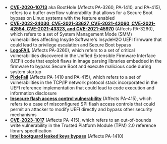 <ul>
<li><strong><a href="https://thehackernews.com/2020/07/grub2-bootloader-vulnerability.html" rel="noopener" target="_blank">CVE-2020-10713</a></strong> aka BootHole (Affects PA-3260, PA-1410, and PA-415), refers to a buffer overflow vulnerability that allows for a Secure Boot bypass on Linux systems with the feature enabled</li>
<li><strong><a href="https://thehackernews.com/2022/02/dozens-of-security-flaws-discovered-in.html" rel="noopener" target="_blank">CVE-2022-24030, CVE-2021-33627, CVE-2021-42060, CVE-2021-42554, CVE-2021-43323, and CVE-2021-45970</a></strong> (Affects PA-3260), which refers to a set of System Management Mode (SMM) vulnerabilities affecting Insyde Software's InsydeH2O UEFI firmware that could lead to privilege escalation and Secure Boot bypass</li>
<li><strong><a href="https://thehackernews.com/2023/12/logofail-uefi-vulnerabilities-expose.html" rel="noopener" target="_blank">LogoFAIL</a></strong> (Affects PA-3260), which refers to a set of critical vulnerabilities discovered in the Unified Extensible Firmware Interface (UEFI) code that exploit flaws in image parsing libraries embedded in the firmware to bypass Secure Boot and execute malicious code during system startup</li>
<li><strong><a href="https://thehackernews.com/2024/01/pixiefail-uefi-flaws-expose-millions-of.html" rel="noopener" target="_blank">PixieFail</a></strong> (Affects PA-1410 and PA-415), which refers to a set of vulnerabilities in the TCP/IP network protocol stack incorporated in the UEFI reference implementation that could lead to code execution and information disclosure</li>
<li><strong><a href="https://eclypsium.com/blog/firmware-security-realizations-part-3-spi-write-protections/" rel="noopener" target="_blank">Insecure flash access control vulnerability</a></strong> (Affects PA-415), which refers to a case of misconfigured SPI flash access controls that could permit an attacker to modify UEFI directly and bypass other security mechanisms</li>
<li><strong><a href="https://thehackernews.com/2023/03/new-flaws-in-tpm-20-library-pose-threat.html" rel="noopener" target="_blank">CVE-2023-1017</a></strong> (Affects PA-415), which refers to an out-of-bounds write vulnerability in the Trusted Platform Module (TPM) 2.0 reference library specification</li>
<li><strong><a href="https://thehackernews.com/2022/10/intel-confirms-leak-of-alder-lake-bios.html" rel="noopener" target="_blank">Intel bootguard leaked keys bypass</a></strong> (Affects PA-1410)</li>
</ul>